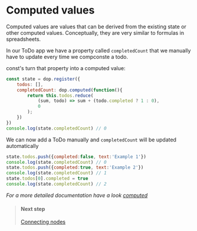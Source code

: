 
# Computed values

Computed values are values that can be derived from the existing state or other computed values. Conceptually, they are very similar to formulas in spreadsheets.

In our ToDo app we have a property called `completedCount` that we manually have to update every time we compconste a todo.

const's turn that property into a computed value:
```js
const state = dop.register({
    todos: [],
    completedCount: dop.computed(function(){
        return this.todos.reduce(
            (sum, todo) => sum + (todo.completed ? 1 : 0),
            0
        );
    })
})
console.log(state.completedCount) // 0
```

We can now add a ToDo manually and `completedCount` will be updated automatically

```js
state.todos.push({completed:false, text:'Example 1'})
console.log(state.completedCount) // 0
state.todos.push({completed:true, text:'Example 2'})
console.log(state.completedCount) // 1
state.todos[0].completed = true
console.log(state.completedCount) // 2
```

*For a more detailed documentation have a look [computed](/api/javascript/computed)*


> #### Next step
> [Connecting nodes](/guide/javascript/connecting-nodes)

